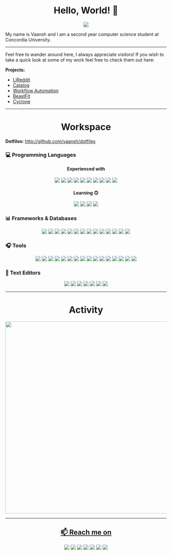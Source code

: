 <h1 align="center"> Hello, World! 👋 </h1>

<p align="center">
  <a href="#">
      <img src="https://estruyf-github.azurewebsites.net/api/VisitorHit?user=Vaansh&repo=Vaansh&countColor=%237B1E7A" />          
   </a>
</p>

My name is Vaansh and I am a second year computer science student at Concordia University.

---

Feel free to wander around here, I always appreciate visitors! If you wish to take a quick look at some of my work feel free to check them out here:

<b>Projects:</b>
<ul>
  <li><a href="https://github.com/vaansh/lireddit"> LiReddit </a></li>
  <li><a href="https://github.com/Vaansh/.NET5-REST-API-Catalog"> Catalog </a></li>  
  <li><a href="https://github.com/Vaansh/Reddit-to-Instagam-Automation"> Workflow Automation </a></li>
  <li><a href="https://github.com/SOEN287Chads/beast"> BeastFit </a></li>
  <li><a href="https://github.com/Vaansh/Cyclone-The-Game"> Cyclone </a></li> 
</ul>

---

<h1 align="center"> Workspace </h1>

<b> Dotfiles: </b> http://github.com/vaansh/dotfiles

<h3> 💻 Programming Languages </h3>
<h4 align="center"> Experienced with </h4>
<p align="center">
    <img src="https://img.shields.io/badge/Python-3776AB?style=for-the-badge&logo=Python&logoColor=white">  
    <img src="https://img.shields.io/badge/Java-ED8B00?style=for-the-badge&logo=java&logoColor=white">  
    <img src="https://img.shields.io/badge/C%23-239120?style=for-the-badge&logo=c-sharp&logoColor=white">  
    <img src="https://img.shields.io/badge/JavaScript-F7DF1E?style=for-the-badge&logo=javascript&logoColor=black">  
    <img src="https://img.shields.io/badge/TypeScript-007ACC?style=for-the-badge&logo=typescript&logoColor=white">  
    <img src="https://img.shields.io/badge/HTML5-E34F26?style=for-the-badge&logo=html5&logoColor=white">  
    <img src="https://img.shields.io/badge/CSS3-1572B6?style=for-the-badge&logo=css3&logoColor=white">  
    <img src="https://img.shields.io/badge/PHP-777BB4?style=for-the-badge&logo=php&logoColor=white">  
    <img src="https://img.shields.io/badge/latex-008080?style=for-the-badge&logo=latex&logoColor=white">  
    <img src="https://img.shields.io/badge/Markdown-000000?style=for-the-badge&logo=markdown&logoColor=white">    
</p>

<h4 align="center"> Learning 🙃 </h4>
<p align="center">
    <img src="https://img.shields.io/badge/Clojure-5881D8?style=for-the-badge&logo=Clojure&logoColor=white">     
    <img src="https://img.shields.io/badge/Go-00ADD8?style=for-the-badge&logo=go&logoColor=white">  
    <img src="https://img.shields.io/badge/Rust-000000?style=for-the-badge&logo=rust&logoColor=white">  
    <img src="https://img.shields.io/badge/Ruby-CC342D?style=for-the-badge&logo=ruby&logoColor=white">  
</p>

<h3> 📊 Frameworks & Databases</h3>
<p align="center">  
    <img src="https://img.shields.io/badge/React-20232A?style=for-the-badge&logo=react&logoColor=61DAFB"> 
    <img src="https://img.shields.io/badge/Node.js-43853D?style=for-the-badge&logo=node.js&logoColor=white">
    <img src="https://img.shields.io/badge/Chakra%20UI-319795?style=for-the-badge&logo=Chakra%20UI&logoColor=white">
    <img src="https://img.shields.io/badge/Express.js-404D59?style=for-the-badge&logo=express&logoColor=white">
    <img src="https://img.shields.io/badge/Bootstrap-563D7C?style=for-the-badge&logo=bootstrap&logoColor=white">  
    <img src="https://img.shields.io/badge/Stripe-008CDD?style=for-the-badge&logo=Stripe&logoColor=white">  
    <img src="https://img.shields.io/badge/.NET-5C2D91?style=for-the-badge&logo=.net&logoColor=white">  
    <img src="https://img.shields.io/badge/NumPy-013243?style=for-the-badge&logo=NumPy&logoColor=white">  
    <img src="https://img.shields.io/badge/Pandas-150458?style=for-the-badge&logo=pandas&logoColor=white">
    <img src="https://img.shields.io/badge/Selenium-43B02A?style=for-the-badge&logo=Selenium&logoColor=white">  
    <img src="https://img.shields.io/badge/MySQL-00000F?style=for-the-badge&logo=mysql&logoColor=white">  
    <img src="https://img.shields.io/badge/Redis-DC382D?style=for-the-badge&logo=Redis&logoColor=white">
    <img src="https://img.shields.io/badge/PostgreSQL-316192?style=for-the-badge&logo=postgresql&logoColor=white">  
    <img src="https://img.shields.io/badge/MongoDB-4EA94B?style=for-the-badge&logo=mongodb&logoColor=white">  
</p>

<h3> 🎧 Tools </h3>
<p align="center">
    <img src="https://img.shields.io/badge/Git-F05032?style=for-the-badge&logo=git&logoColor=white">
    <img src="https://img.shields.io/badge/Postman-FF6C37?style=for-the-badge&logo=Postman&logoColor=white">
    <img src="https://img.shields.io/badge/Insomnia-5849be?style=for-the-badge&logo=Insomnia&logoColor=white">
    <img src="https://img.shields.io/badge/Amazon_AWS-232F3E?style=for-the-badge&logo=amazon-aws&logoColor=white">
    <img src="https://img.shields.io/badge/MS%20Office-D83B01?style=for-the-badge&logo=Microsoft%20Office&logoColor=white">
    <img src="https://img.shields.io/badge/Yarn-2C8EBB?style=for-the-badge&logo=yarn&logoColor=white">  
    <img src="https://img.shields.io/badge/tmux-1BB91F?style=for-the-badge&logo=tmux&logoColor=white">
    <img src="https://img.shields.io/badge/npm-CB3837?style=for-the-badge&logo=npm&logoColor=white">
    <img src="https://img.shields.io/badge/-Mac_OS-999999?logo=Apple&style=for-the-badge&logoColor=white">  
    <img src="https://img.shields.io/badge/GraphQl-E10098?style=for-the-badge&logo=graphql&logoColor=white">  
    <img src="https://img.shields.io/badge/Netlify-00C7B7?style=for-the-badge&logo=netlify&logoColor=white">  
    <img src="https://img.shields.io/badge/Heroku-430098?style=for-the-badge&logo=heroku&logoColor=white">  
    <img src="https://img.shields.io/badge/Docker-2CA5E0?style=for-the-badge&logo=docker&logoColor=white">  
    <img src="https://img.shields.io/badge/kubernetes-326ce5.svg?&style=for-the-badge&logo=kubernetes&logoColor=white">  
    <img src="https://img.shields.io/badge/conda-342B029.svg?&style=for-the-badge&logo=anaconda&logoColor=white">  
    <img src="https://img.shields.io/badge/Jupyter-F37626.svg?&style=for-the-badge&logo=Jupyter&logoColor=white">  
</p>

<h3> 📓 Text Editors </h3>
<p align="center">
    <img src="https://img.shields.io/badge/VIM-019733?style=for-the-badge&logo=vim&logoColor=white">  
    <img src="https://img.shields.io/badge/Emacs-7F5AB6?style=for-the-badge&logo=GNU-Emacs&logoColor=white"> 
    <img src="https://img.shields.io/badge/vscode-007ACC?style=for-the-badge&logo=Visual%20Studio%20Code&logoColor=white">   
    <img src="https://img.shields.io/badge/Notion-000000?style=for-the-badge&logo=Notion&logoColor=white">  
    <img src="https://img.shields.io/badge/Eclipse-2C2255?style=for-the-badge&logo=eclipse&logoColor=white">
    <img src="https://img.shields.io/badge/Intellij-000000?style=for-the-badge&logo=Intellij-IDEA&logoColor=white">  
    <img src="https://img.shields.io/badge/neoVIM-57A143?style=for-the-badge&logo=neovim&logoColor=white">  
</p>

---

<h1 align="center"> Activity </h1>
<p align="center">
  <a href="https://wakatime.com"><img src="https://wakatime.com/share/@64bf6966-7808-4cb0-8971-3e51af53445f/6acf2fb6-ba96-420a-b9cb-a373bd912c90.png" width="600"/></p>
  
---

<h2 align="center"> 📫 Reach me on</h2>

<p align="center">
    <a href="http://unsplash.com/@vaansh"><img src="https://img.shields.io/badge/unsplash-000000?style=for-the-badge&logo=unsplash&logoColor=white"></a>
    <a href="http://www.instagram.com/1nshed/"><img src="https://img.shields.io/badge/Instagram-E4405F?style=for-the-badge&logo=instagram&logoColor=white"></a>
    <a href="https://www.snapchat.com/add/vaansh14"><img src="https://img.shields.io/badge/Snapchat-FFFC00?style=for-the-badge&logo=snapchat&logoColor=white"></a>   
    <a href="https://discordapp.com/users/752901625655328789"><img src="https://img.shields.io/badge/Discord-7289DA?style=for-the-badge&logo=discord&logoColor=white"></a>
    <a href="http://linkedin.com/in/vaansh/"><img src="https://img.shields.io/badge/LinkedIn-0077B5?style=for-the-badge&logo=linkedin&logoColor=whitee"></a>   
    <a href="http://github.com/vaansh"><img src="https://img.shields.io/badge/GitHub-100000?style=for-the-badge&logo=github&logoColor=white"></a>
    <a href="http://github.com/vaansh"><img src="https://img.shields.io/badge/Gmail-D14836?style=for-the-badge&logo=gmail&logoColor=white"></a>
</p>
